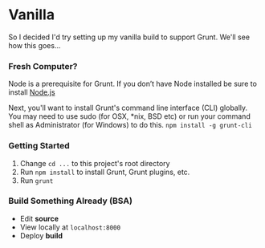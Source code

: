 # Vanilla
So I decided I'd try setting up my vanilla build to support Grunt. We'll see how this goes...

### Fresh Computer?
Node is a prerequisite for Grunt. If you don’t have Node installed be sure to install [Node.js](nodejs.org)

Next, you'll want to install Grunt's command line interface (CLI) globally. You may need to use sudo (for OSX, *nix, BSD etc) or run your command shell as Administrator (for Windows) to do this.
`npm install -g grunt-cli`

### Getting Started
1. Change `cd ...` to this project's root directory
2. Run `npm install` to install Grunt, Grunt plugins, etc.
3. Run `grunt`

### Build Something Already (BSA)
- Edit **source**
- View locally at `localhost:8000`
- Deploy **build**
